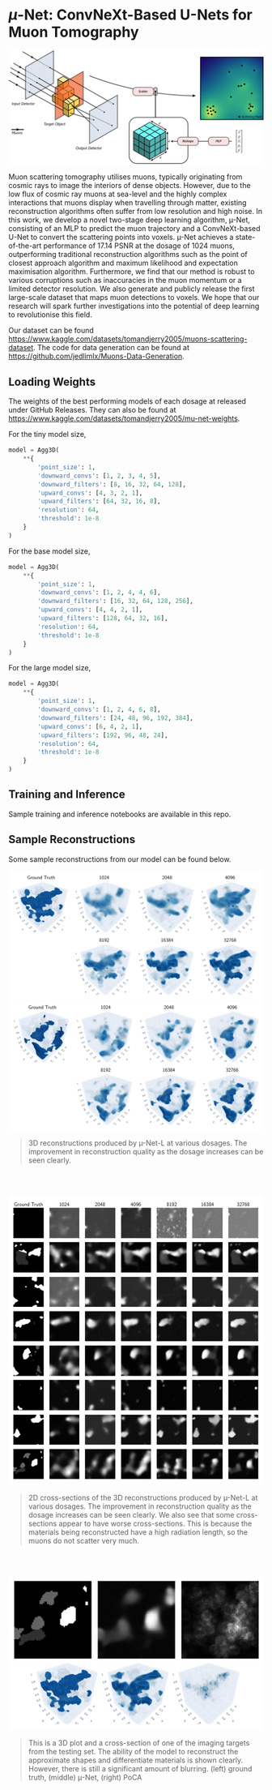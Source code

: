 # $\mu$-Net: ConvNeXt-Based U-Nets for Muon Tomography

![mu_net_part_1.png](mu_net_part_1.png)

Muon scattering tomography utilises muons, typically originating from cosmic rays to image the interiors of dense 
objects. However, due to the low flux of cosmic ray muons at sea-level and the highly complex interactions that muons 
display when travelling through matter, existing reconstruction algorithms often suffer from low resolution and high 
noise. In this work, we develop a novel two-stage deep learning algorithm, µ-Net, consisting of an MLP to predict the 
muon trajectory and a ConvNeXt-based U-Net to convert the scattering points into voxels. µ-Net achieves a state-of-the-art 
performance of 17.14 PSNR at the dosage of 1024 muons, outperforming traditional reconstruction algorithms such as the 
point of closest approach algorithm and maximum likelihood and expectation maximisation algorithm. Furthermore, we find 
that our method is robust to various corruptions such as inaccuracies in the muon momentum or a limited detector resolution. 
We also generate and publicly release the first large-scale dataset that maps muon detections to voxels. We hope that 
our research will spark further investigations into the potential of deep learning to revolutionise this field.

Our dataset can be found https://www.kaggle.com/datasets/tomandjerry2005/muons-scattering-dataset. 
The code for data generation can be found at https://github.com/jedlimlx/Muons-Data-Generation.

## Loading Weights

The weights of the best performing models of each dosage at released under GitHub Releases. They can also be found at
https://www.kaggle.com/datasets/tomandjerry2005/mu-net-weights.

For the tiny model size,
```python
model = Agg3D(
    **{
        'point_size': 1,
        'downward_convs': [1, 2, 3, 4, 5],
        'downward_filters': [8, 16, 32, 64, 128],
        'upward_convs': [4, 3, 2, 1],
        'upward_filters': [64, 32, 16, 8],
        'resolution': 64,
        'threshold': 1e-8
    }
)
```

For the base model size,
```python
model = Agg3D(
    **{
        'point_size': 1,
        'downward_convs': [1, 2, 4, 4, 6],
        'downward_filters': [16, 32, 64, 128, 256],
        'upward_convs': [4, 4, 2, 1],
        'upward_filters': [128, 64, 32, 16],
        'resolution': 64,
        'threshold': 1e-8
    }
)
```

For the large model size,
```python
model = Agg3D(
    **{
        'point_size': 1,
        'downward_convs': [1, 2, 4, 6, 8],
        'downward_filters': [24, 48, 96, 192, 384],
        'upward_convs': [6, 4, 2, 1],
        'upward_filters': [192, 96, 48, 24],
        'resolution': 64,
        'threshold': 1e-8
    }
)
```

## Training and Inference

Sample training and inference notebooks are available in this repo.

## Sample Reconstructions

Some sample reconstructions from our model can be found below.

![img_1.png](img_1.png)
![img.png](img.png)

>3D reconstructions produced by µ-Net-L at various dosages. The improvement in reconstruction quality as the dosage increases can be seen clearly.

<br>
<br>

![img_2.png](img_2.png)

>2D cross-sections of the 3D reconstructions produced by µ-Net-L at various dosages. The improvement in
reconstruction quality as the dosage increases can be seen clearly. We also see that some cross-sections appear to have worse cross-sections.
This is because the materials being reconstructed have a high radiation length, so the muons do not scatter very much.

<br>
<br>

![img_3.png](img_3.png)

> This is a 3D plot and a cross-section of one of the imaging targets from the testing set. The ability
of the model to reconstruct the approximate shapes and differentiate materials is shown clearly. However, there is still a significant amount
of blurring. (left) ground truth, (middle) µ-Net, (right) PoCA